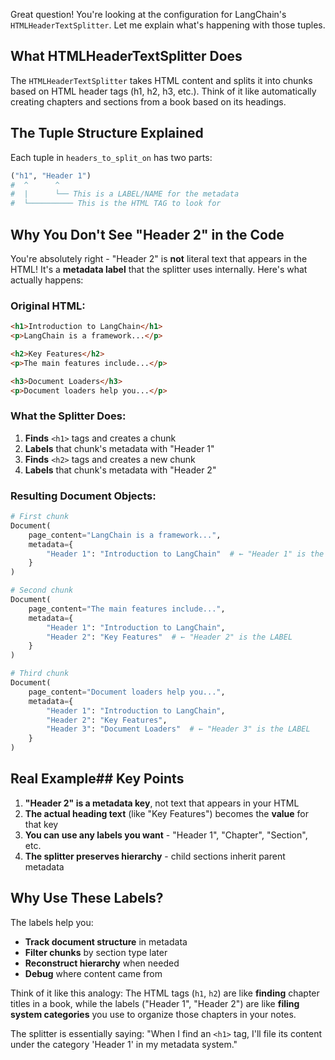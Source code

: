 Great question! You're looking at the configuration for LangChain's `HTMLHeaderTextSplitter`. Let me explain what's happening with those tuples.

## What HTMLHeaderTextSplitter Does

The `HTMLHeaderTextSplitter` takes HTML content and splits it into chunks based on HTML header tags (h1, h2, h3, etc.). Think of it like automatically creating chapters and sections from a book based on its headings.

## The Tuple Structure Explained

Each tuple in `headers_to_split_on` has two parts:
```python
("h1", "Header 1")
#  ^      ^
#  |      └── This is a LABEL/NAME for the metadata
#  └────────── This is the HTML TAG to look for
```

## Why You Don't See "Header 2" in the Code

You're absolutely right - "Header 2" is **not** literal text that appears in the HTML! It's a **metadata label** that the splitter uses internally. Here's what actually happens:

### Original HTML:
```html
<h1>Introduction to LangChain</h1>
<p>LangChain is a framework...</p>

<h2>Key Features</h2>
<p>The main features include...</p>

<h3>Document Loaders</h3>
<p>Document loaders help you...</p>
```

### What the Splitter Does:
1. **Finds** `<h1>` tags and creates a chunk
2. **Labels** that chunk's metadata with "Header 1"
3. **Finds** `<h2>` tags and creates a new chunk  
4. **Labels** that chunk's metadata with "Header 2"

### Resulting Document Objects:
```python
# First chunk
Document(
    page_content="LangChain is a framework...",
    metadata={
        "Header 1": "Introduction to LangChain"  # ← "Header 1" is the LABEL
    }
)

# Second chunk  
Document(
    page_content="The main features include...",
    metadata={
        "Header 1": "Introduction to LangChain",
        "Header 2": "Key Features"  # ← "Header 2" is the LABEL
    }
)

# Third chunk
Document(
    page_content="Document loaders help you...",
    metadata={
        "Header 1": "Introduction to LangChain", 
        "Header 2": "Key Features",
        "Header 3": "Document Loaders"  # ← "Header 3" is the LABEL
    }
)
```

## Real Example## Key Points

1. **"Header 2" is a metadata key**, not text that appears in your HTML
2. **The actual heading text** (like "Key Features") becomes the **value** for that key
3. **You can use any labels you want** - "Header 1", "Chapter", "Section", etc.
4. **The splitter preserves hierarchy** - child sections inherit parent metadata

## Why Use These Labels?

The labels help you:
- **Track document structure** in metadata
- **Filter chunks** by section type later
- **Reconstruct hierarchy** when needed
- **Debug** where content came from

Think of it like this analogy: The HTML tags (`h1`, `h2`) are like **finding** chapter titles in a book, while the labels ("Header 1", "Header 2") are like **filing system categories** you use to organize those chapters in your notes.

The splitter is essentially saying: "When I find an `<h1>` tag, I'll file its content under the category 'Header 1' in my metadata system."

